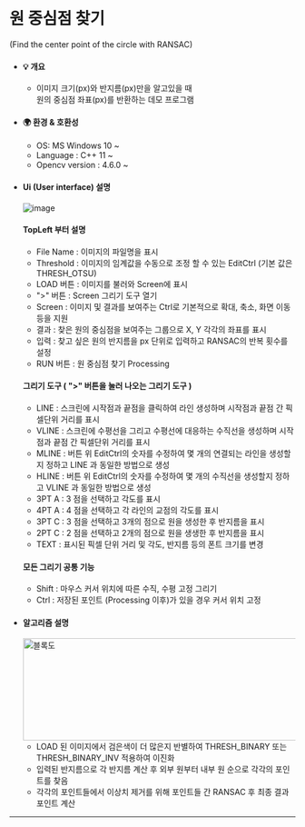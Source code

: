 # 원 중심점 찾기   
(Find the center point of the circle with RANSAC)

* #### 💡 개요
  * 이미지 크기(px)와 반지름(px)만을 알고있을 때  
    원의 중심점 좌표(px)를 반환하는 데모 프로그램
   
* #### 🌍 환경 & 호환성  
  * OS:	MS Windows 10 ~
  * Language : C++ 11 ~
  * Opencv version : 4.6.0 ~

* #### Ui (User interface) 설명
  ![image](https://github.com/user-attachments/assets/ee12a025-c515-4e91-9c97-9825b74836f2)

  #### TopLeft 부터 설명  
  * File Name : 이미지의 파일명을 표시  
  * Threshold : 이미지의 임계값을 수동으로 조정 할 수 있는 EditCtrl (기본 값은 THRESH_OTSU)  
  * LOAD 버튼 : 이미지를 불러와 Screen에 표시
  * ">" 버튼 :  Screen 그리기 도구 열기
  * Screen : 이미지 및 결과를 보여주는 Ctrl로 기본적으로 확대, 축소, 화면 이동등을 지원  
  * 결과 : 찾은 원의 중심점을 보여주는 그룹으로 X, Y 각각의 좌표를 표시  
  * 입력 : 찾고 싶은 원의 반지름을 px 단위로 입력하고 RANSAC의 반복 횟수를 설정  
  * RUN 버튼 : 원 중심점 찾기 Processing
  
  #### 그리기 도구 ( ">" 버튼을 눌러 나오는 그리기 도구 )  
  * LINE : 스크린에 시작점과 끝점을 클릭하여 라인 생성하며 시작점과 끝점 간 픽셀단위 거리를 표시  
  * VLINE : 스크린에 수평선을 그리고 수평선에 대응하는 수직선을 생성하며 시작점과 끝점 간 픽셀단위 거리를 표시  
  * MLINE : 버튼 위 EditCtrl의 숫자를 수정하여 몇 개의 연결되는 라인을 생성할지 정하고 LINE 과 동일한 방법으로 생성  
  * HLINE : 버튼 위 EditCtrl의 숫자를 수정하여 몇 개의 수직선을 생성할지 정하고 VLINE 과 동일한 방법으로 생성   
  * 3PT A : 3 점을 선택하고 각도를 표시  
  * 4PT A : 4 점을 선택하고 각 라인의 교점의 각도를 표시  
  * 3PT C : 3 점을 선택하고 3개의 점으로 원을 생성한 후 반지름을 표시  
  * 2PT C : 2 점을 선택하고 2개의 점으로 원을 생생한 후 반지름을 표시  
  * TEXT : 표시된 픽셀 단위 거리 및 각도, 반지름 등의 폰트 크기를 변경  
  
  #### 모든 그리기 공통 기능
  * Shift : 마우스 커서 위치에 따른 수직, 수평 고정 그리기  
  * Ctrl : 저장된 포인트 (Processing 이후)가 있을 경우 커서 위치 고정  


* #### 알고리즘 설명
  <img src="https://github.com/user-attachments/assets/07860e87-0ed5-405e-9da9-b43f30091d28" alt="블록도" height="180" width="580">   
  
  * LOAD 된 이미지에서 검은색이 더 많은지 반별하여 THRESH_BINARY 또는 THRESH_BINARY_INV 적용하여 이진화
  * 입력된 반지름으로 각 반지름 계산 후 외부 원부터 내부 원 순으로 각각의 포인트를 찾음
  * 각각의 포인트들에서 이상치 제거를 위해 포인트들 간 RANSAC 후 최종 결과 포인트 계산

---
